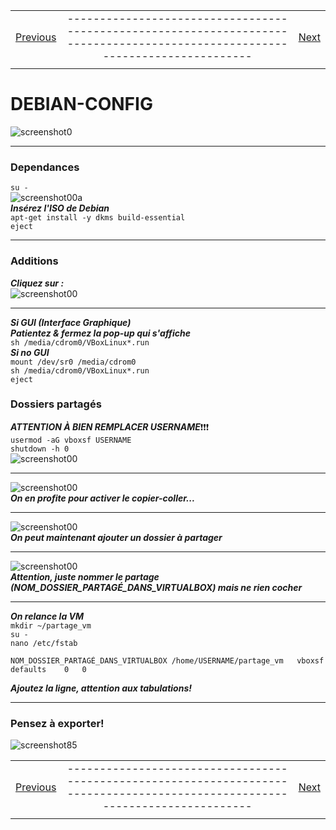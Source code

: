 |             |             |               |
| :---        |    :----:   |          ---: |
| [Previous](05-debian-install.md)     |-----------------------------------------------------------------------------------------------------------------------------| [Next](07-debian-security.md)   |
|             |             |               |

#   DEBIAN-CONFIG  
![screenshot0](IMG/debian-logo.png)  
___  

### Dependances  
`su -`  
![screenshot00a](IMG/06-debian-config/00a.png)  
***Insérez l'ISO de Debian***  
`apt-get install -y dkms build-essential`  
`eject`  
___  

### Additions  
***Cliquez sur :***  
![screenshot00](IMG/06-debian-config/00.png)  
___  

***Si GUI (Interface Graphique)***  
***Patientez & fermez la pop-up qui s'affiche***  
`sh /media/cdrom0/VBoxLinux*.run`  
***Si no GUI***  
`mount /dev/sr0 /media/cdrom0`  
`sh /media/cdrom0/VBoxLinux*.run`  
`eject`  

### Dossiers partagés
***ATTENTION À BIEN REMPLACER USERNAME***❗❗❗  
`usermod -aG vboxsf USERNAME`  
`shutdown -h 0`  
![screenshot00](IMG/06-debian-config/01.png)  
___  

![screenshot00](IMG/06-debian-config/02.png)  
***On en profite pour activer le copier-coller...***  
___  

![screenshot00](IMG/06-debian-config/04.png)  
***On peut maintenant ajouter un dossier à partager***  
___  

![screenshot00](IMG/06-debian-config/05.png)  
***Attention, juste nommer le partage (NOM_DOSSIER_PARTAGÉ_DANS_VIRTUALBOX) mais ne rien cocher***   
___  

***On relance la VM***  
`mkdir ~/partage_vm`  
`su -`  
`nano /etc/fstab`  

	NOM_DOSSIER_PARTAGÉ_DANS_VIRTUALBOX	/home/USERNAME/partage_vm	vboxsf	defaults	0	0  
***Ajoutez la ligne, attention aux tabulations!***  
___  

###	Pensez à exporter!  

![screenshot85](IMG/05-debian-install/85.png)  

|             |             |               |
| :---        |    :----:   |          ---: |
| [Previous](05-debian-install.md)     |-----------------------------------------------------------------------------------------------------------------------------| [Next](07-debian-security.md)   |
|             |             |               |

